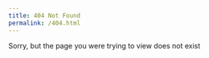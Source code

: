 ```yaml
---
title: 404 Not Found
permalink: /404.html
---
```


Sorry, but the page you were trying to view does not exist
